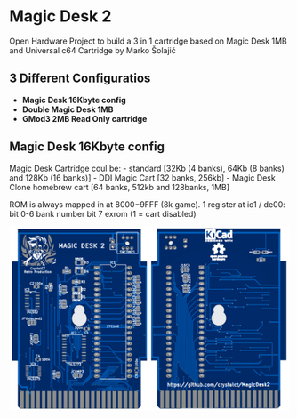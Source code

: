 # Magic Desk 2
Open Hardware Project to build a 3 in 1 cartridge based on Magic Desk 1MB and Universal c64 Cartridge by Marko Šolajić

3 Different Configuratios
-------------------------
- **Magic Desk 16Kbyte config**
- **Double Magic Desk 1MB**
- **GMod3 2MB Read Only cartridge**

Magic Desk 16Kbyte config
-------------------------
Magic Desk Cartridge coul be:
      - standard [32Kb (4 banks), 64Kb (8 banks) and 128Kb (16 banks)]
      - DDI Magic Cart [32 banks, 256kb]
      - Magic Desk Clone homebrew cart [64 banks, 512kb and 128banks, 1MB]

ROM is always mapped in at $8000-$9FFF (8k game).
1 register at io1 / de00:
    bit 0-6   bank number
    bit 7     exrom (1 = cart disabled)

![PCB](./images/MD2.png)
